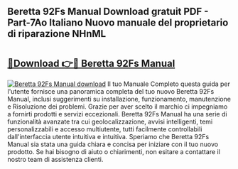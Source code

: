## Beretta 92Fs Manual Download gratuit PDF - Part-7Ao Italiano Nuovo manuale del proprietario di riparazione NHnML

# <h2><a href="http://df97ziv.blite.top/?on=Beretta+92Fs+Manual">🔗Download 👉🔴 Beretta 92Fs Manual</a></h2>

[![Beretta 92Fs Manual download](https://i.imgur.com/lujVjoI.png)](http://df97ziv.blite.top/?on=Beretta+92Fs+Manual)
Il tuo Manuale Completo questa guida per l'utente fornisce una panoramica completa del tuo nuovo Beretta 92Fs Manual, inclusi suggerimenti su installazione, funzionamento, manutenzione e Risoluzione dei problemi. Grazie per aver scelto il marchio ci impegniamo a fornirti prodotti e servizi eccezionali. Beretta 92Fs Manual ha una serie di funzionalità avanzate tra cui geolocalizzazione, avvisi intelligenti, temi personalizzabili e accesso multiutente, tutti facilmente controllabili dall'interfaccia utente intuitiva e intuitiva. Speriamo che Beretta 92Fs Manual sia stata una guida chiara e concisa per iniziare con il tuo nuovo prodotto. Se hai bisogno di aiuto o chiarimenti, non esitare a contattare il nostro team di assistenza clienti.
